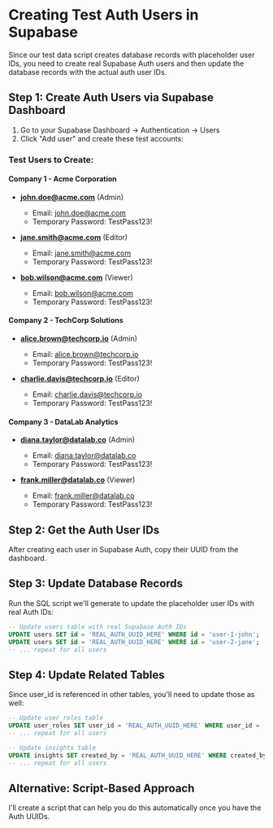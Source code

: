 # Creating Test Auth Users in Supabase

Since our test data script creates database records with placeholder user IDs, you need to create real Supabase Auth users and then update the database records with the actual auth user IDs.

## Step 1: Create Auth Users via Supabase Dashboard

1. Go to your Supabase Dashboard → Authentication → Users
2. Click "Add user" and create these test accounts:

### Test Users to Create:

#### Company 1 - Acme Corporation
- **john.doe@acme.com** (Admin)
  - Email: john.doe@acme.com  
  - Temporary Password: TestPass123!
  
- **jane.smith@acme.com** (Editor)
  - Email: jane.smith@acme.com
  - Temporary Password: TestPass123!
  
- **bob.wilson@acme.com** (Viewer)
  - Email: bob.wilson@acme.com
  - Temporary Password: TestPass123!

#### Company 2 - TechCorp Solutions  
- **alice.brown@techcorp.io** (Admin)
  - Email: alice.brown@techcorp.io
  - Temporary Password: TestPass123!
  
- **charlie.davis@techcorp.io** (Editor)
  - Email: charlie.davis@techcorp.io
  - Temporary Password: TestPass123!

#### Company 3 - DataLab Analytics
- **diana.taylor@datalab.co** (Admin)
  - Email: diana.taylor@datalab.co
  - Temporary Password: TestPass123!
  
- **frank.miller@datalab.co** (Viewer)
  - Email: frank.miller@datalab.co
  - Temporary Password: TestPass123!

## Step 2: Get the Auth User IDs

After creating each user in Supabase Auth, copy their UUID from the dashboard.

## Step 3: Update Database Records

Run the SQL script we'll generate to update the placeholder user IDs with real Auth IDs:

```sql
-- Update users table with real Supabase Auth IDs
UPDATE users SET id = 'REAL_AUTH_UUID_HERE' WHERE id = 'user-1-john';
UPDATE users SET id = 'REAL_AUTH_UUID_HERE' WHERE id = 'user-2-jane';
-- ... repeat for all users
```

## Step 4: Update Related Tables

Since user_id is referenced in other tables, you'll need to update those as well:

```sql
-- Update user_roles table
UPDATE user_roles SET user_id = 'REAL_AUTH_UUID_HERE' WHERE user_id = 'user-1-john';
-- ... repeat for all users

-- Update insights table  
UPDATE insights SET created_by = 'REAL_AUTH_UUID_HERE' WHERE created_by = 'user-1-john';
-- ... repeat for all users
```

## Alternative: Script-Based Approach

I'll create a script that can help you do this automatically once you have the Auth UUIDs. 